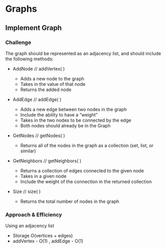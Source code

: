 # Graphs

## Implement Graph

### Challenge 

The graph should be represented as an adjacency list, and should include the following methods:

- AddNode // addVertex( )
  - Adds a new node to the graph
  - Takes in the value of that node
  - Returns the added node

- AddEdge // addEdge( )
  - Adds a new edge between two nodes in the graph
  - Include the ability to have a “weight”
  - Takes in the two nodes to be connected by the edge
  - Both nodes should already be in the Graph

- GetNodes // getNodes( )
  - Returns all of the nodes in the graph as a collection (set, list, or similar)

- GetNeighbors // getNeighbors( )
  - Returns a collection of edges connected to the given node
  - Takes in a given node
  - Include the weight of the connection in the returned collection

- Size // size( )
  - Returns the total number of nodes in the graph

### Approach & Efficiency
Using an adjacency list
- Storage O(vertices + edges)
- addVertex - O(1) , addEdge - O(1)
